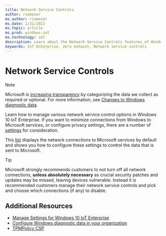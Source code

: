```yaml
---
title: Network Service Controls
author: rsameser
ms.author: riameser
ms.date: 1/31/2021
ms.topic: article
ms.prod: windows-iot
ms.technology: iot
description: Learn about the Network Service Controls features of Windows 10 IoT Enterprise.
keywords: IoT Enterprise, zero exhaust, Network service controls
---
```


# Network Service Controls
>[!NOTE]
>
> Microsoft is [increasing transparency](https://blogs.microsoft.com/on-the-issues/2019/04/30/increasing-transparency-and-customer-control-over-data/) by categorizing the data we collect as required or optional. For more information, see [Changes to Windows diagnostic data](https://docs.microsoft.com/windows/privacy/changes-to-windows-diagnostic-data-collection).

Learn how to manage various network service control options in Windows 10 IoT Enterprise. If you want to minimize connections from Windows to Microsoft services, or configure privacy settings, there are a number of [settings](https://docs.microsoft.com/windows/privacy/manage-connections-from-windows-operating-system-components-to-microsoft-services) for consideration.

This [list](https://docs.microsoft.com/windows/privacy/manage-connections-from-windows-operating-system-components-to-microsoft-services#settings-for-windows-10-enterprise-edition) displays the network connections to Microsoft services by default and shows you how to configure these settings to control the data that is sent to Microsoft.

>[!TIP]
>
> Microsoft strongly recommends customers to not turn off all network connections, **unless absolutely necessary** as crucial security patches and updates may be missed, leaving devices vulnerable. Instead it is recommended customers manage their network service controls and pick and choose which connections (if any) to disable.


## Additional Resources
* [Manage Settings for Windows 10 IoT Enterprise](https://docs.microsoft.com/windows/privacy/manage-connections-from-windows-operating-system-components-to-microsoft-services#settings-for-windows-10-enterprise-edition)
* [Configure Windows diagnostic data in your organization](https://docs.microsoft.com/windows/privacy/configure-windows-diagnostic-data-in-your-organization)
* [TPMPolicy CSP](https://docs.microsoft.com/windows/client-management/mdm/tpmpolicy-csp#:~:text=Zero%20exhaust%20is%20defined%20as%20no%20network%20traffic,IP%20addresses%20unless%20directly%20intended%20by%20the%20user.)
